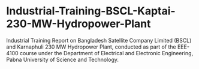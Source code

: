 # Industrial-Training-BSCL-Kaptai-230-MW-Hydropower-Plant
Industrial Training Report on Bangladesh Satellite Company Limited (BSCL) and Karnaphuli 230 MW Hydropower Plant, conducted as part of the EEE-4100 course under the Department of Electrical and Electronic Engineering, Pabna University of Science and Technology.
